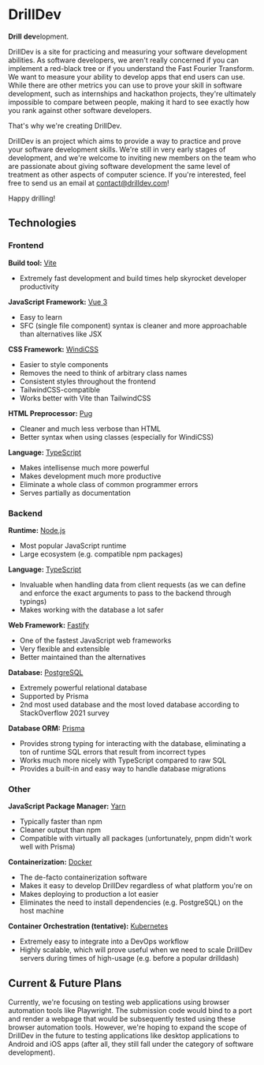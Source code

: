 # DrillDev

**Drill** **dev**elopment.

DrillDev is a site for practicing and measuring your software development abilities. As software developers, we aren't really concerned if you can implement a red-black tree or if you understand the Fast Fourier Transform. We want to measure your ability to develop apps that end users can use. While there are other metrics you can use to prove your skill in software development, such as internships and hackathon projects, they're ultimately impossible to compare between people, making it hard to see exactly how you rank against other software developers.

That's why we're creating DrillDev.

DrillDev is an project which aims to provide a way to practice and prove your software development skills. We're still in very early stages of development, and we're welcome to inviting new members on the team who are passionate about giving software development the same level of treatment as other aspects of computer science. If you're interested, feel free to send us an email at contact@drilldev.com!

Happy drilling!

## Technologies

### Frontend

**Build tool:** [Vite](https://vitejs.org)

- Extremely fast development and build times help skyrocket developer productivity

**JavaScript Framework:** [Vue 3](https://https://v3.vuejs.org/)

- Easy to learn
- SFC (single file component) syntax is cleaner and more approachable than alternatives like JSX

**CSS Framework:** [WindiCSS](https://windicss.org)

- Easier to style components
- Removes the need to think of arbitrary class names
- Consistent styles throughout the frontend
- TailwindCSS-compatible
- Works better with Vite than TailwindCSS

**HTML Preprocessor:** [Pug](https://pugjs.org)

- Cleaner and much less verbose than HTML
- Better syntax when using classes (especially for WindiCSS)

**Language:** [TypeScript](https://www.typescriptlang.org/)

- Makes intellisense much more powerful
- Makes development much more productive
- Eliminate a whole class of common programmer errors
- Serves partially as documentation

### Backend

**Runtime:** [Node.js](https://nodejs.org)

- Most popular JavaScript runtime
- Large ecosystem (e.g. compatible npm packages)

**Language:** [TypeScript](https://www.typescriptlang.org/)

- Invaluable when handling data from client requests (as we can define and enforce the exact arguments to pass to the backend through typings)
- Makes working with the database a lot safer

**Web Framework:** [Fastify](https://fastify.io)

- One of the fastest JavaScript web frameworks
- Very flexible and extensible
- Better maintained than the alternatives

**Database:** [PostgreSQL](https://www.postgresql.org/)

- Extremely powerful relational database
- Supported by Prisma
- 2nd most used database and the most loved database according to StackOverflow 2021 survey

**Database ORM:** [Prisma](http://prisma.io/)

- Provides strong typing for interacting with the database, eliminating a ton of runtime SQL errors that result from incorrect types
- Works much more nicely with TypeScript compared to raw SQL
- Provides a built-in and easy way to handle database migrations

### Other

**JavaScript Package Manager:** [Yarn](https://yarnpkg.com/)

- Typically faster than npm
- Cleaner output than npm
- Compatible with virtually all packages (unfortunately, pnpm didn't work well with Prisma)

**Containerization:** [Docker](https://docker.com)

- The de-facto containerization software
- Makes it easy to develop DrillDev regardless of what platform you're on
- Makes deploying to production a lot easier
- Eliminates the need to install dependencies (e.g. PostgreSQL) on the host machine

**Container Orchestration (tentative):** [Kubernetes](https://kubernetes.io)

- Extremely easy to integrate into a DevOps workflow
- Highly scalable, which will prove useful when we need to scale DrillDev servers during times of high-usage (e.g. before a popular drilldash)

## Current & Future Plans

Currently, we're focusing on testing web applications using browser automation tools like Playwright. The submission code would bind to a port and render a webpage that would be subsequently tested using these browser automation tools. However, we're hoping to expand the scope of DrillDev in the future to testing applications like desktop applications to Android and iOS apps (after all, they still fall under the category of software development).
